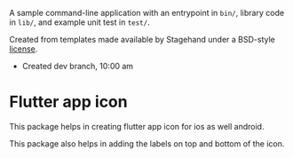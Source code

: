 A sample command-line application with an entrypoint in `bin/`, library code
in `lib/`, and example unit test in `test/`.

Created from templates made available by Stagehand under a BSD-style
[license](https://github.com/dart-lang/stagehand/blob/master/LICENSE).

- Created dev branch, 10:00 am

# Flutter app icon

This package helps in creating flutter app icon for ios as well android.

This package also helps in adding the labels on top and bottom of the icon.
